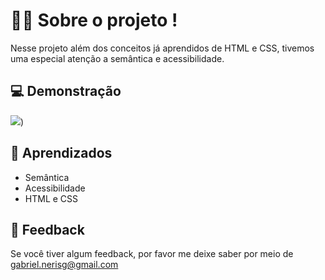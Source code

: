 
# 🧑‍💻 Sobre o projeto !

Nesse projeto além dos conceitos já aprendidos de HTML e CSS, tivemos uma especial atenção a semântica e acessibilidade.


## 💻 Demonstração

![](https://user-images.githubusercontent.com/87450820/179571638-c2709a11-be1e-49fd-9652-405d390f349d.png))

## 🧠 Aprendizados

- Semântica 
- Acessibilidade 
- HTML e CSS

## 👀 Feedback

Se você tiver algum feedback, por favor me deixe saber por meio de gabriel.nerisg@gmail.com

